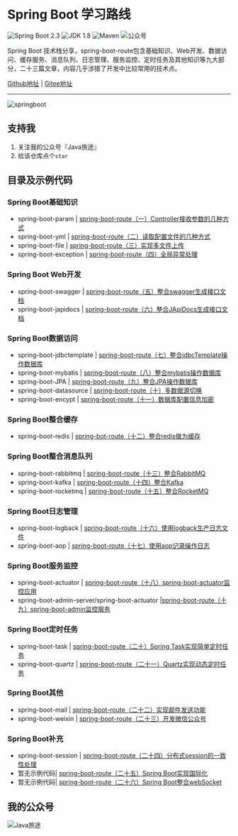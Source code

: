 Spring Boot 学习路线
===

![Spring Boot 2.3](https://img.shields.io/badge/Spring%20Boot-2.3-brightgreen.svg)
![JDK 1.8](https://img.shields.io/badge/JDK-1.8-blue.svg)
![Maven](https://img.shields.io/badge/Maven-3.5.4-important.svg)
![公众号](https://img.shields.io/badge/Java旅途-lightgrey.svg)

Spring Boot 技术栈分享，spring-boot-route包含基础知识、Web开发、数据访问、缓存服务、消息队列、日志管理、服务监控、定时任务及其他知识等九大部分，二十三篇文章，内容几乎涉猎了开发中比较常用的技术点。

[Github地址](https://github.com/binzh303/spring-boot-route) | [Gitee地址](https://gitee.com/zhixie/spring-boot-route) 

---

![springboot](https://mmbiz.qpic.cn/mmbiz_png/lgiaG5BicLkVcKA2SqIHWZus31XcianxQqjhw1Sh4YzQ7pXno0TLJGIQDYtA2kFhA4Dhqbbpicyb88AM5SGOBKF7Kg/640?wx_fmt=png&tp=webp&wxfrom=5&wx_lazy=1&wx_co=1)

## 支持我
1. 关注我的公众号『Java旅途』
2. 给该仓库点个`star`

## 目录及示例代码
### Spring Boot基础知识

- spring-boot-param | [spring-boot-route（一）Controller接收参数的几种方式](https://javatip.cn/archives/66)
- spring-boot-yml | [spring-boot-route（二）读取配置文件的几种方式](https://javatip.cn/archives/72)
- spring-boot-file | [spring-boot-route（三）实现多文件上传](https://javatip.cn/archives/74)
- spring-boot-exception | [spring-boot-route（四）全局异常处理](https://javatip.cn/archives/79)

### Spring Boot Web开发

- spring-boot-swagger | [spring-boot-route（五）整合swagger生成接口文档](https://javatip.cn/archives/90)
- spring-boot-japidocs | [spring-boot-route（六）整合JApiDocs生成接口文档](https://javatip.cn/archives/91)

### Spring Boot数据访问

- spring-boot-jdbctemplate | [spring-boot-route（七）整合jdbcTemplate操作数据库](https://javatip.cn/archives/92)
- spring-boot-mybatis | [spring-boot-route（八）整合mybatis操作数据库](https://javatip.cn/archives/93)
- spring-boot-JPA | [spring-boot-route（九）整合JPA操作数据库](https://javatip.cn/archives/94)
- spring-boot-datasource | [spring-boot-route（十）多数据源切换](https://javatip.cn/archives/95)
- spring-boot-encypt | [spring-boot-route（十一）数据库配置信息加密](https://javatip.cn/archives/113)

### Spring Boot整合缓存

- spring-boot-redis | [spring-bot-route（十二）整合redis做为缓存](https://javatip.cn/archives/114)

### Spring Boot整合消息队列
- spring-boot-rabbitmq | [spring-boot-route（十三）整合RabbitMQ](https://javatip.cn/archives/115)
- spring-boot-kafka | [spring-boot-route（十四）整合Kafka](https://javatip.cn/archives/116)
- spring-boot-rocketmq | [spring-boot-route（十五）整合RocketMQ](https://javatip.cn/archives/117)

### Spring Boot日志管理
- spring-boot-logback | [spring-boot-route（十六）使用logback生产日志文件](https://javatip.cn/archives/118)
- spring-boot-aop | [spring-boot-route（十七）使用aop记录操作日志](https://javatip.cn/archives/119)

### Spring Boot服务监控
- spring-boot-actuator | [spring-boot-route（十八）spring-boot-actuator监控应用](https://javatip.cn/archives/120)
- spring-boot-admin-server/spring-boot-actuator |[spring-boot-route（十九）spring-boot-admin监控服务](https://javatip.cn/archives/121)

### Spring Boot定时任务
- spring-boot-task | [spring-boot-route（二十）Spring Task实现简单定时任务](https://javatip.cn/archives/122)
- spring-boot-quartz | [spring-boot-route（二十一）Quartz实现动态定时任务](https://javatip.cn/archives/123)

### Spring Boot其他
- spring-boot-mail | [spring-boot-route（二十二）实现邮件发送功能](https://javatip.cn/archives/124)
- spring-boot-weixin | [spring-boot-route（二十三）开发微信公众号](https://javatip.cn/archives/125)

### Spring Boot补充
- spring-boot-session | [spring-boot-route（二十四）分布式session的一致性处理](https://javatip.cn/archives/284)
- 暂无示例代码| [spring-boot-route（二十五）Spring Boot实现国际化](https://javatip.cn/archives/256)
- 暂无示例代码| [spring-boot-route（二十六）Spring Boot整合webSocket](https://javatip.cn/archives/255)

## 我的公众号
![Java旅途](https://img.javatip.cn/20210403002455.jpg)